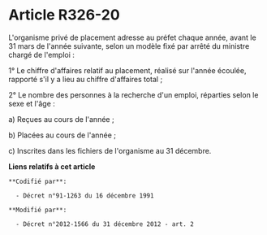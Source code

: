 # Article R326-20

L'organisme  privé de placement adresse au préfet chaque année, avant le 31 mars de  l'année suivante, selon un modèle fixé
par arrêté du ministre chargé de  l'emploi : 

1° Le chiffre d'affaires relatif au  placement, réalisé sur l'année écoulée, rapporté s'il y a lieu au  chiffre d'affaires
total ; 

2° Le nombre des personnes à la recherche d'un emploi, réparties selon le sexe et l'âge : 

a) Reçues au cours de l'année ; 

b) Placées au cours de l'année ; 

c) Inscrites dans les fichiers de l'organisme au 31 décembre.

**Liens relatifs à cet article**

	**Codifié par**:

	  - Décret n°91-1263 du 16 décembre 1991

	**Modifié par**:

	  - Décret n°2012-1566 du 31 décembre 2012 - art. 2
